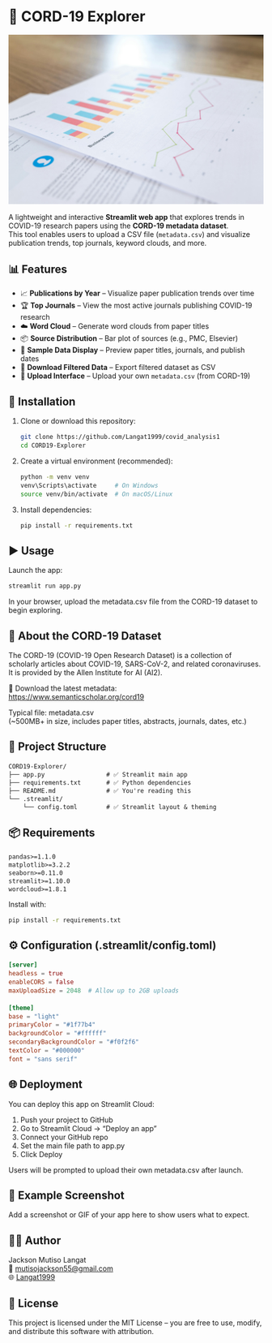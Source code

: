 # 🦠 CORD-19 Explorer
![alt text](<Analsis img.jpg>)

A lightweight and interactive **Streamlit web app** that explores trends in COVID-19 research papers using the **CORD-19 metadata dataset**.  
This tool enables users to upload a CSV file (`metadata.csv`) and visualize publication trends, top journals, keyword clouds, and more.

## 📊 Features

- 📈 **Publications by Year** – Visualize paper publication trends over time
- 🏆 **Top Journals** – View the most active journals publishing COVID-19 research
- ☁️ **Word Cloud** – Generate word clouds from paper titles
- 📦 **Source Distribution** – Bar plot of sources (e.g., PMC, Elsevier)
- 📄 **Sample Data Display** – Preview paper titles, journals, and publish dates
- 💾 **Download Filtered Data** – Export filtered dataset as CSV
- 📂 **Upload Interface** – Upload your own `metadata.csv` (from CORD-19)

## 🚀 Installation

1. Clone or download this repository:
   ```bash
   git clone https://github.com/Langat1999/covid_analysis1
   cd CORD19-Explorer
   ```
2. Create a virtual environment (recommended):
   ```bash
   python -m venv venv
   venv\Scripts\activate     # On Windows
   source venv/bin/activate  # On macOS/Linux
   ```
3. Install dependencies:
   ```bash
   pip install -r requirements.txt
   ```

## ▶️ Usage

Launch the app:
```bash
streamlit run app.py
```
In your browser, upload the metadata.csv file from the CORD-19 dataset to begin exploring.

## 🧠 About the CORD-19 Dataset

The CORD-19 (COVID-19 Open Research Dataset) is a collection of scholarly articles about COVID-19, SARS-CoV-2, and related coronaviruses. It is provided by the Allen Institute for AI (AI2).

🔗 Download the latest metadata:  
https://www.semanticscholar.org/cord19

Typical file: metadata.csv  
(~500MB+ in size, includes paper titles, abstracts, journals, dates, etc.)

## 📁 Project Structure

```
CORD19-Explorer/
├── app.py                 # ✅ Streamlit main app
├── requirements.txt       # ✅ Python dependencies
├── README.md              # ✅ You're reading this
└── .streamlit/
    └── config.toml        # ✅ Streamlit layout & theming
```

## 📦 Requirements

```
pandas>=1.1.0
matplotlib>=3.2.2
seaborn>=0.11.0
streamlit>=1.10.0
wordcloud>=1.8.1
```

Install with:
```bash
pip install -r requirements.txt
```

## ⚙️ Configuration (.streamlit/config.toml)

```toml
[server]
headless = true
enableCORS = false
maxUploadSize = 2048  # Allow up to 2GB uploads

[theme]
base = "light"
primaryColor = "#1f77b4"
backgroundColor = "#ffffff"
secondaryBackgroundColor = "#f0f2f6"
textColor = "#000000"
font = "sans serif"

```

## 🌐 Deployment

You can deploy this app on Streamlit Cloud:

1. Push your project to GitHub
2. Go to Streamlit Cloud → “Deploy an app”
3. Connect your GitHub repo
4. Set the main file path to app.py
5. Click Deploy

Users will be prompted to upload their own metadata.csv after launch.

## 🧪 Example Screenshot

Add a screenshot or GIF of your app here to show users what to expect.

## 👨‍💻 Author

Jackson Mutiso Langat  
📧 mutisojackson55@gmail.com  
🌐 [Langat1999](https://github.com/Langat1999)

## 📜 License

This project is licensed under the MIT License – you are free to use, modify, and distribute this software with attribution.
